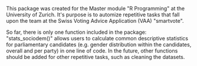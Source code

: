 This package was created for the Master module "R Programming" at the University of Zurich. 
It's purpose is to automize repetitive tasks that fall upon the team at the Swiss Voting Advice Application (VAA) "smartvote".

So far, there is only one function included in the package: "stats_sociodem()" allows users to calculate common descriptive statistics for parliamentary candidates (e.g. gender distribution within the candidates, overall and per party) in one line of code.
In the future, other functions should be added for other repetitive tasks, such as cleaning the datasets.

